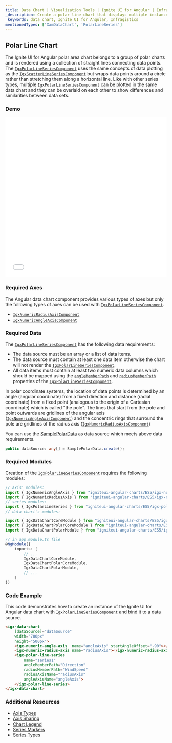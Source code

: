 ```yaml
---
title: Data Chart | Visualization Tools | Ignite UI for Angular | Infragistics | Polar Line Chart
_description: Create a polar line chart that displays multiple instances of visual elements in the same plot area in order to create composite chart views.
_keywords: data chart, Ignite UI for Angular, Infragistics
mentionedTypes: ['XamDataChart', 'PolarLineSeries']
---
```


## Polar Line Chart

The Ignite UI for Angular polar area chart belongs to a group of polar charts and is rendered using a collection of straight lines connecting data points. The [`IgxPolarLineSeriesComponent`](/products/ignite-ui-angular/api/docs/typescript/latest/classes/igxpolarlineseriescomponent.html) uses the same concepts of data plotting as the [`IgxScatterLineSeriesComponent`](/products/ignite-ui-angular/api/docs/typescript/latest/classes/igxscatterlineseriescomponent.html) but wraps data points around a circle rather than stretching them along a horizontal line. Like with other series types, multiple [`IgxPolarLineSeriesComponent`](/products/ignite-ui-angular/api/docs/typescript/latest/classes/igxpolarlineseriescomponent.html) can be plotted in the same data chart and they can be overlaid on each other to show differences and similarities between data sets.

### Demo

<div class="sample-container loading" style="height: 500px">
    <iframe id="data-chart-type-polar-series-iframe" src='{environment:dvDemosBaseUrl}/charts/data-chart-type-polar-line-series' width="100%" height="100%" seamless frameBorder="0" onload="onXPlatSampleIframeContentLoaded(this);"></iframe>
</div>
<!-- <div>
    <button data-localize="stackblitz" disabled class="stackblitz-btn" data-iframe-id="data-chart-type-polar-series-iframe" data-demos-base-url="{environment:dvDemosBaseUrl}">View on StackBlitz
    </button>
</div> -->

<div class="divider--half"></div>

### Required Axes

The Angular data chart component provides various types of axes but only the following types of axes can be used with [`IgxPolarLineSeriesComponent`](/products/ignite-ui-angular/api/docs/typescript/latest/classes/igxpolarlineseriescomponent.html).

-   [`IgxNumericRadiusAxisComponent`](/products/ignite-ui-angular/api/docs/typescript/latest/classes/igxnumericradiusaxiscomponent.html)
-   [`IgxNumericAngleAxisComponent`](/products/ignite-ui-angular/api/docs/typescript/latest/classes/igxnumericangleaxiscomponent.html)

### Required Data

The [`IgxPolarLineSeriesComponent`](/products/ignite-ui-angular/api/docs/typescript/latest/classes/igxpolarlineseriescomponent.html) has the following data requirements:

-   The data source must be an array or a list of data items.
-   The data source must contain at least one data item otherwise the chart will not render the [`IgxPolarLineSeriesComponent`](/products/ignite-ui-angular/api/docs/typescript/latest/classes/igxpolarlineseriescomponent.html).
-   All data items must contain at least two numeric data columns which should be mapped using the [`angleMemberPath`](/products/ignite-ui-angular/api/docs/typescript/latest/classes/igxpolarbasecomponent.html#anglememberpath) and [`radiusMemberPath`](/products/ignite-ui-angular/api/docs/typescript/latest/classes/igxpolarbasecomponent.html#radiusmemberpath) properties of the [`IgxPolarLineSeriesComponent`](/products/ignite-ui-angular/api/docs/typescript/latest/classes/igxpolarlineseriescomponent.html).

In polar coordinate systems, the location of data points is determined by an angle (angular coordinate) from a fixed direction and distance (radial coordinate) from a fixed point (analogous to the origin of a Cartesian coordinate) which is called "the pole". The lines that start from the pole and point outwards are gridlines of the angular axis ([`IgxNumericAngleAxisComponent`](/products/ignite-ui-angular/api/docs/typescript/latest/classes/igxnumericangleaxiscomponent.html)) and the concentric rings that surround the pole are gridlines of the radius axis ([`IgxNumericRadiusAxisComponent`](/products/ignite-ui-angular/api/docs/typescript/latest/classes/igxnumericradiusaxiscomponent.html))

You can use the [SamplePolarData](data-chart-data-sources-polar.md) as data source which meets above data requirements.

```ts
public dataSource: any[] = SamplePolarData.create();
```

### Required Modules

Creation of the [`IgxPolarLineSeriesComponent`](/products/ignite-ui-angular/api/docs/typescript/latest/classes/igxpolarlineseriescomponent.html) requires the following modules:

```ts
// axis' modules:
import { IgxNumericAngleAxis } from "igniteui-angular-charts/ES5/igx-numeric-angle-axis";
import { IgxNumericRadiusAxis } from "igniteui-angular-charts/ES5/igx-numeric-radius-axis";
// series modules:
import { IgxPolarLineSeries } from "igniteui-angular-charts/ES5/igx-polar-line-series";
// data chart's modules:

import { IgxDataChartCoreModule } from "igniteui-angular-charts/ES5/igx-data-chart-core-module";
import { IgxDataChartPolarCoreModule } from "igniteui-angular-charts/ES5/igx-data-chart-polar-core-module";
import { IgxDataChartPolarModule } from "igniteui-angular-charts/ES5/igx-data-chart-polar-module";

// in app.module.ts file
@NgModule({
    imports: [
        // ...
        IgxDataChartCoreModule,
        IgxDataChartPolarCoreModule,
        IgxDataChartPolarModule,
        // ...
    ]
})
```

### Code Example

This code demonstrates how to create an instance of the Ignite UI for Angular data chart with [`IgxPolarLineSeriesComponent`](/products/ignite-ui-angular/api/docs/typescript/latest/classes/igxpolarlineseriescomponent.html) and bind it to a data source.

```html
<igx-data-chart
    [dataSource]="dataSource"
    width="700px"
    height="500px">
    <igx-numeric-angle-axis  name="angleAxis" startAngleOffset="-90"></igx-numeric-angle-axis>
    <igx-numeric-radius-axis name="radiusAxis"></igx-numeric-radius-axis>
    <igx-polar-line-series
        name="series1"
        angleMemberPath="Direction"
        radiusMemberPath="WindSpeed"
        radiusAxisName="radiusAxis"
        angleAxisName="angleAxis">
    </igx-polar-line-series>
</igx-data-chart>
```

### Additional Resources

-   [Axis Types](data-chart-axis-types.md)
-   [Axis Sharing](data-chart-axis-sharing.md)
-   [Chart Legend](data-chart-legends.md)
-   [Series Markers](data-chart-series-markers.md)
-   [Series Types](data-chart-series-types.md)

